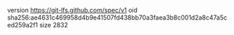 version https://git-lfs.github.com/spec/v1
oid sha256:ae4631c469958d4b9e41507fd438bb70a3faea3b8c001d2a8c47a5ced259a2f1
size 2832
